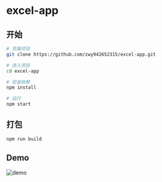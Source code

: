 # excel-app

## 开始

```bash
# 克隆项目
git clone https://github.com/zwy942652315/excel-app.git

# 进入项目
cd excel-app

# 安装依赖
npm install

# 运行
npm start
```

## 打包

```bash
npm run build
```

## Demo

![demo](https://github.com/zwy942652315/excel-app/blob/master/assets/demo.gif)

